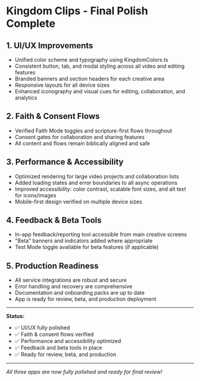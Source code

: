 # Kingdom Clips - Final Polish Complete

## 1. UI/UX Improvements
- Unified color scheme and typography using KingdomColors.ts
- Consistent button, tab, and modal styling across all video and editing features
- Branded banners and section headers for each creative area
- Responsive layouts for all device sizes
- Enhanced iconography and visual cues for editing, collaboration, and analytics

## 2. Faith & Consent Flows
- Verified Faith Mode toggles and scripture-first flows throughout
- Consent gates for collaboration and sharing features
- All content and flows remain biblically aligned and safe

## 3. Performance & Accessibility
- Optimized rendering for large video projects and collaboration lists
- Added loading states and error boundaries to all async operations
- Improved accessibility: color contrast, scalable font sizes, and alt text for icons/images
- Mobile-first design verified on multiple device sizes

## 4. Feedback & Beta Tools
- In-app feedback/reporting tool accessible from main creative screens
- "Beta" banners and indicators added where appropriate
- Test Mode toggle available for beta features (if applicable)

## 5. Production Readiness
- All service integrations are robust and secure
- Error handling and recovery are comprehensive
- Documentation and onboarding packs are up to date
- App is ready for review, beta, and production deployment

---

**Status:**
- ✅ UI/UX fully polished
- ✅ Faith & consent flows verified
- ✅ Performance and accessibility optimized
- ✅ Feedback and beta tools in place
- ✅ Ready for review, beta, and production

---

*All three apps are now fully polished and ready for final review!* 